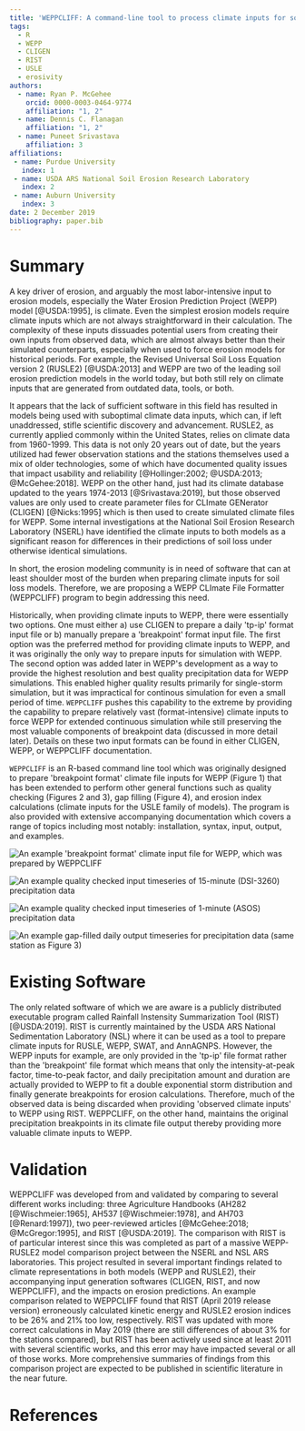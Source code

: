 ```yaml
---
title: 'WEPPCLIFF: A command-line tool to process climate inputs for soil loss models'
tags:
  - R
  - WEPP
  - CLIGEN
  - RIST
  - USLE
  - erosivity
authors:
  - name: Ryan P. McGehee
    orcid: 0000-0003-0464-9774
    affiliation: "1, 2"
  - name: Dennis C. Flanagan
    affiliation: "1, 2"
  - name: Puneet Srivastava
    affiliation: 3
affiliations:
 - name: Purdue University
   index: 1
 - name: USDA ARS National Soil Erosion Research Laboratory
   index: 2
 - name: Auburn University
   index: 3
date: 2 December 2019
bibliography: paper.bib
---
```


# Summary

A key driver of erosion, and arguably the most labor-intensive input to erosion models, especially the Water Erosion Prediction Project (WEPP) model [@USDA:1995], is climate. Even the simplest erosion models require climate inputs which are not always straightforward in their calculation. The complexity of these inputs dissuades potential users from creating their own inputs from observed data, which are almost always better than their simulated counterparts, especially when used to force erosion models for historical periods. For example, the Revised Universal Soil Loss Equation version 2 (RUSLE2) [@USDA:2013] and WEPP are two of the leading soil erosion prediction models in the world today, but both still rely on climate inputs that are generated from outdated data, tools, or both.

It appears that the lack of sufficient software in this field has resulted in models being used with suboptimal climate data inputs, which can, if left unaddressed, stifle scientific discovery and advancement. RUSLE2, as currently applied commonly within the United States, relies on climate data from 1960-1999. This data is not only 20 years out of date, but the years utilized had fewer observation stations and the stations themselves used a mix of older technologies, some of which have documented quality issues that impact usability and reliability [@Hollinger:2002; @USDA:2013; @McGehee:2018]. WEPP on the other hand, just had its climate database updated to the years 1974-2013 [@Srivastava:2019], but those observed values are only used to create parameter files for CLImate GENerator (CLIGEN) [@Nicks:1995] which is then used to create simulated climate files for WEPP. Some internal investigations at the National Soil Erosion Research Laboratory (NSERL) have identified the climate inputs to both models as a significant reason for differences in their predictions of soil loss under otherwise identical simulations.

In short, the erosion modeling community is in need of software that can at least shoulder most of the burden when preparing climate inputs for soil loss models. Therefore, we are proposing a WEPP CLImate File Formatter (WEPPCLIFF) program to begin addressing this need.

Historically, when providing climate inputs to WEPP, there were essentially two options. One must either a) use CLIGEN to prepare a daily 'tp-ip' format input file or b) manually prepare a 'breakpoint' format input file. The first option was the preferred method for providing climate inputs to WEPP, and it was originally the only way to prepare inputs for simulation with WEPP. The second option was added later in WEPP's development as a way to provide the highest resolution and best quality precipitation data for WEPP simulations. This enabled higher quality results primarily for single-storm simulation, but it was impractical for continous simulation for even a small period of time. ``WEPPCLIFF`` pushes this capability to the extreme by providing the capability to prepare relatively vast (format-intensive) climate inputs to force WEPP for extended continuous simulation while still preserving the most valuable components of breakpoint data (discussed in more detail later). Details on these two input formats can be found in either CLIGEN, WEPP, or WEPPCLIFF documentation.

``WEPPCLIFF`` is an R-based command line tool which was originally designed to prepare 'breakpoint format' climate file inputs for WEPP (Figure 1) that has been extended to perform other general functions such as quality checking (Figures 2 and 3), gap filling (Figure 4), and erosion index calculations (climate inputs for the USLE family of models). The program is also provided with extensive accompanying documentation which covers a range of topics including most notably: installation, syntax, input, output, and examples.

![An example 'breakpoint format' climate input file for WEPP, which was prepared by WEPPCLIFF](KMQE_CLI_FILE_COLOR.png)

![An example quality checked input timeseries of 15-minute (DSI-3260) precipitation data](KMQE_WIND_VELOCITY_INPUT_TS.png)

![An example quality checked input timeseries of 1-minute (ASOS) precipitation data](KMQE_WIND_VELOCITY_INPUT_HIST.png)

![An example gap-filled daily output timeseries for precipitation data (same station as Figure 3)](KMQE_WIND_VELOCITY_DAILY_TS.png)

# Existing Software

The only related software of which we are aware is a publicly distributed executable program called Rainfall Instensity Summarization Tool (RIST) [@USDA:2019]. RIST is currently maintained by the USDA ARS National Sedimentation Laboratory (NSL) where it can be used as a tool to prepare climate inputs for RUSLE, WEPP, SWAT, and AnnAGNPS. However, the WEPP inputs for example, are only provided in the 'tp-ip' file format rather than the 'breakpoint' file format which means that only the intensity-at-peak factor, time-to-peak factor, and daily precipitation amount and duration are actually provided to WEPP to fit a double exponential storm distribution and finally generate breakpoints for erosion calculations. Therefore, much of the observed data is being discarded when providing 'observed climate inputs' to WEPP using RIST. WEPPCLIFF, on the other hand, maintains the original precipitation breakpoints in its climate file output thereby providing more valuable climate inputs to WEPP.

# Validation

WEPPCLIFF was developed from and validated by comparing to several different works including: three Agriculture Handbooks (AH282 [@Wischmeier:1965], AH537 [@Wischmeier:1978], and AH703 [@Renard:1997]), two peer-reviewed articles [@McGehee:2018; @McGregor:1995], and RIST [@USDA:2019]. The comparison with RIST is of particular interest since this was completed as part of a massive WEPP-RUSLE2 model comparison project between the NSERL and NSL ARS laboratories. This project resulted in several important findings related to climate representations in both models (WEPP and RUSLE2), their accompanying input generation softwares (CLIGEN, RIST, and now WEPPCLIFF), and the impacts on erosion predictions. An example comparison related to WEPPCLIFF found that RIST (April 2019 release version) erroneously calculated kinetic energy and RUSLE2 erosion indices to be 26% and 21% too low, respectively. RIST was updated with more correct calculations in May 2019 (there are still differences of about 3% for the stations compared), but RIST has been actively used since at least 2011 with several scientific works, and this error may have impacted several or all of those works. More comprehensive summaries of findings from this comparison project are expected to be published in scientific literature in the near future.

# References
